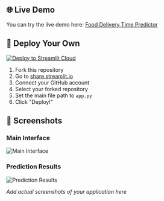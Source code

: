 ## 🌐 Live Demo

You can try the live demo here: [Food Delivery Time Predictor](https://your-app-name.streamlit.app)

## 🚀 Deploy Your Own

[![Deploy to Streamlit Cloud](https://static.streamlit.io/badges/streamlit_badge_black_white.svg)](https://share.streamlit.io/deploy)

1. Fork this repository
2. Go to [share.streamlit.io](https://share.streamlit.io)
3. Connect your GitHub account
4. Select your forked repository
5. Set the main file path to `app.py`
6. Click "Deploy!"

## 📸 Screenshots

### Main Interface
![Main Interface](https://via.placeholder.com/800x400?text=Add+Your+Screenshot+Here)

### Prediction Results
![Prediction Results](https://via.placeholder.com/800x400?text=Add+Your+Screenshot+Here)

*Add actual screenshots of your application here*